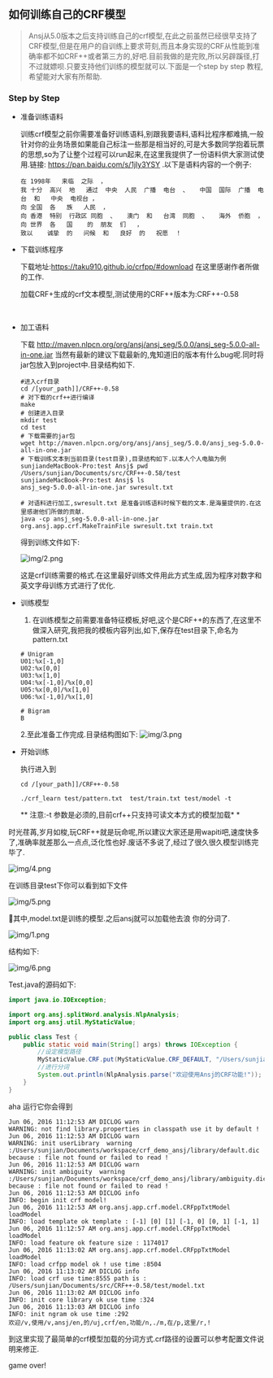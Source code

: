 
## 如何训练自己的CRF模型

> Ansj从5.0版本之后支持训练自己的crf模型,在此之前虽然已经很早支持了CRF模型,但是在用户的自训练上要求苛刻,而且本身实现的CRF从性能到准确率都不如CRF++或者第三方的,好吧.目前我做的是完败,所以另辟蹊径,打不过就嫖呗.只要支持他们训练的模型就可以.下面是一个step by step 教程,希望能对大家有所帮助.



### Step by Step

* 准备训练语料

  训练crf模型之前你需要准备好训练语料,别跟我要语料,语料比程序都难搞,一般针对你的业务场景如果能自己标注一些那是相当好的,可是大多数同学抱着玩票的思想,so为了让整个过程可以run起来,在这里我提供了一份语料供大家测试使用.链接: https://pan.baidu.com/s/1jIy3YSY .以下是语料内容的一个例子:

  ````
  在	1998年	来临	之际	，
  我	十分	高兴	地	通过	中央	人民	广播	电台	、	中国	国际	广播	电台	和	中央	电视台	，
  向	全国	各	族	人民	，
  向	香港	特别	行政区	同胞	、	澳门	和	台湾	同胞	、	海外	侨胞	，
  向	世界	各	国	 的	朋友	们	，
  致以	诚挚	的	问候	和	良好	的	祝愿	！
  ````



* 下载训练程序

  下载地址:https://taku910.github.io/crfpp/#download 在这里感谢作者所做的工作.

  加载CRF+生成的crf文本模型,测试使用的CRF++版本为:CRF++-0.58

  ​

* 加工语料

  下载 http://maven.nlpcn.org/org/ansj/ansj_seg/5.0.0/ansj_seg-5.0.0-all-in-one.jar 当然有最新的建议下载最新的,鬼知道旧的版本有什么bug呢.同时将jar包放入到project中.目录结构如下.

  ```
  #进入crf目录
  cd /[your_path]]/CRF++-0.58
  # 对下载的crf++进行编译
  make 
  # 创建进入目录
  mkdir test 
  cd test
  # 下载需要的jar包
  wget http://maven.nlpcn.org/org/ansj/ansj_seg/5.0.0/ansj_seg-5.0.0-all-in-one.jar
  # 下载训练文本到当前目录(test目录),目录结构如下.以本人个人电脑为例
  sunjiandeMacBook-Pro:test Ansj$ pwd
  /Users/sunjian/Documents/src/CRF++-0.58/test
  sunjiandeMacBook-Pro:test Ansj$ ls
  ansj_seg-5.0.0-all-in-one.jar	swresult.txt

  # 对语料进行加工,swresult.txt 是准备训练语料时候下载的文本.是海量提供的.在这里感谢他们所做的贡献.
  java -cp ansj_seg-5.0.0-all-in-one.jar   org.ansj.app.crf.MakeTrainFile swresult.txt train.txt 
  ```

  得到训练文件如下:

  ![img/2.png](img/2.png)

  这是crf训练需要的格式.在这里最好训练文件用此方式生成,因为程序对数字和英文字母训练方式进行了优化.



* 训练模型

  1. 在训练模型之前需要准备特征模板,好吧,这个是CRF++的东西了,在这里不做深入研究,我把我的模板内容列出,如下,保存在test目录下,命名为pattern.txt

  ```
  # Unigram
  U01:%x[-1,0]
  U02:%x[0,0]
  U03:%x[1,0]
  U04:%x[-1,0]/%x[0,0]
  U05:%x[0,0]/%x[1,0]
  U06:%x[-1,0]/%x[1,0]

  # Bigram
  B

  ```

  2.至此准备工作完成.目录结构图如下:	![img/3.png](img/3.png)

* 开始训练

  执行进入到 

  `cd /[your_path]]/CRF++-0.58` 

  `./crf_learn test/pattern.txt  test/train.txt test/model -t` 

  ** 注意:-t 参数是必须的,目前crf++只支持可读文本方式的模型加载* *

时光荏苒,岁月如梭,玩CRF++就是玩命呢,所以建议大家还是用wapiti吧,速度快多了,准确率就差那么一点点,泛化性也好.废话不多说了,经过了很久很久模型训练完毕了.

![img/4.png](img/4.png)

在训练目录test下你可以看到如下文件

![img/5.png](img/5.png)

其中,model.txt是训练的模型.之后ansj就可以加载他去浪 你的分词了.

![img/1.png](img/1.png)

结构如下:

![img/6.png](img/6.png)

Test.java的源码如下:

```java
import java.io.IOException;

import org.ansj.splitWord.analysis.NlpAnalysis;
import org.ansj.util.MyStaticValue;

public class Test {
	public static void main(String[] args) throws IOException {
		//设定模型路径
		MyStaticValue.CRF.put(MyStaticValue.CRF_DEFAULT, "/Users/sunjian/Documents/src/CRF++-0.58/test/model.txt") ;
		//进行分词
		System.out.println(NlpAnalysis.parse("欢迎使用Ansj的CRF功能!"));
	}
}

```

aha 运行它你会得到

```
Jun 06, 2016 11:12:53 AM DICLOG warn
WARNING: not find library.properties in classpath use it by default !
Jun 06, 2016 11:12:53 AM DICLOG warn
WARNING: init userLibrary  warning :/Users/sunjian/Documents/workspace/crf_demo_ansj/library/default.dic because : file not found or failed to read !
Jun 06, 2016 11:12:53 AM DICLOG warn
WARNING: init ambiguity  warning :/Users/sunjian/Documents/workspace/crf_demo_ansj/library/ambiguity.dic because : file not found or failed to read !
Jun 06, 2016 11:12:53 AM DICLOG info
INFO: begin init crf model!
Jun 06, 2016 11:12:53 AM org.ansj.app.crf.model.CRFppTxtModel loadModel
INFO: load template ok template : [-1] [0] [1] [-1, 0] [0, 1] [-1, 1] 
Jun 06, 2016 11:12:57 AM org.ansj.app.crf.model.CRFppTxtModel loadModel
INFO: load feature ok feature size : 1174017
Jun 06, 2016 11:13:02 AM org.ansj.app.crf.model.CRFppTxtModel loadModel
INFO: load crfpp model ok ! use time :8504
Jun 06, 2016 11:13:02 AM DICLOG info
INFO: load crf use time:8555 path is : /Users/sunjian/Documents/src/CRF++-0.58/test/model.txt
Jun 06, 2016 11:13:02 AM DICLOG info
INFO: init core library ok use time :324
Jun 06, 2016 11:13:03 AM DICLOG info
INFO: init ngram ok use time :292
欢迎/v,使用/v,ansj/en,的/uj,crf/en,功能/n,./m,在/p,这里/r,!

```

到这里实现了最简单的crf模型加载的分词方式.crf路径的设置可以参考配置文件说明来修正.

game over!